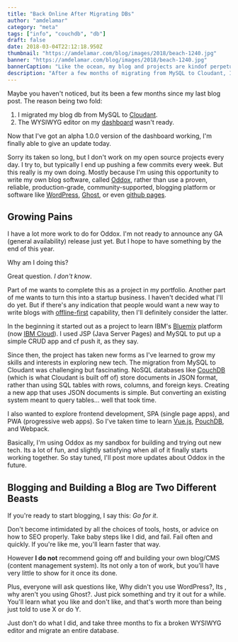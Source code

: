 ```yaml
---
title: "Back Online After Migrating DBs"
author: "amdelamar"
category: "meta"
tags: ["info", "couchdb", "db"]
draft: false
date: 2018-03-04T22:12:18.950Z
thumbnail: "https://amdelamar.com/blog/images/2018/beach-1240.jpg"
banner: "https://amdelamar.com/blog/images/2018/beach-1240.jpg"
bannerCaption: "Like the ocean, my blog and projects are kindof perpetually moving. (Photo Credit: Pexels)"
description: "After a few months of migrating from MySQL to Cloudant, I'm finally able to write new content again."
---
```


Maybe you haven't noticed, but its been a few months since my last blog post. The reason being two fold:

1. I migrated my blog db from MySQL to [Cloudant](https://www.ibm.com/cloud/cloudant).
2. The WYSIWYG editor on my [dashboard](https://github.com/oddoxorg/dashboard) wasn't ready.

Now that I've got an alpha 1.0.0 version of the dashboard working, I'm finally able to give an update today.  

Sorry its taken so long, but I don't work on my open source projects every day. I try to, but typically I end up pushing a few commits every week. But this really is my own doing. Mostly because I'm using this opportunity to write my own blog software, called [Oddox](https://oddox.org/), rather than use a proven, reliable, production-grade, community-supported, blogging platform or software like [WordPress](https://wordpress.org/), [Ghost](https://ghost.org/), or even [github pages](http://import.jekyllrb.com/).  


## Growing Pains

I have a lot more work to do for Oddox. I'm not ready to announce any GA (general availability) release just yet. But I hope to have something by the end of this year.

Why am I doing this?

Great question. _I don't know_.

Part of me wants to complete this as a project in my portfolio. Another part of me wants to turn this into a startup business. I haven't decided what I'll do yet. But if there's any indication that people would want a new way to write blogs with [offline-first](http://offlinefirst.org/) capability, then I'll definitely consider the latter.

In the beginning it started out as a project to learn IBM's [Bluemix](http://bluemix.net/) platform (now [IBM Cloud](https://www.ibm.com/cloud/)). I used JSP (Java Server Pages) and MySQL to put up a simple CRUD app and cf push it, as they say.

Since then, the project has taken new forms as I've learned to grow my skills and interests in exploring new tech. The migration from MySQL to Cloudant was challenging but fascinating. NoSQL databases like [CouchDB](https://couchdb.apache.org/) (which is what Cloudant is built off of) store documents in JSON format, rather than using SQL tables with rows, columns, and foreign keys. Creating a new app that uses JSON documents is simple. But converting an existing system meant to query tables... well that took time.

I also wanted to explore frontend development, SPA (single page apps), and PWA (progressive web apps). So I've taken time to learn [Vue.js](https://vuejs.org/), [PouchDB](https://pouchdb.com/), and Webpack.  


Basically, I'm using Oddox as my sandbox for building and trying out new tech. Its a lot of fun, and slightly satisfying when all of it finally starts working together. So stay tuned, I'll post more updates about Oddox in the future.  


## Blogging and Building a Blog are Two Different Beasts  

If you're ready to start blogging, I say this: _Go for it_.

Don't become intimidated by all the choices of tools, hosts, or advice on how to SEO properly. Take baby steps like I did, and fail. Fail often and quickly. If you're like me, you'll learn faster that way.

However **I do not** recommend going off and building your own blog/CMS (content management system). Its not only a ton of work, but you'll have very little to show for it once its done.

Plus, everyone will ask questions like, Why didn't you use WordPress?, Its <insert year here>, why aren't you using Ghost?. Just pick something and try it out for a while. You'll learn what you like and don't like, and that's worth more than being just told to use X or do Y.

Just don't do what I did, and take three months to fix a broken WYSIWYG editor and migrate an entire database.  
